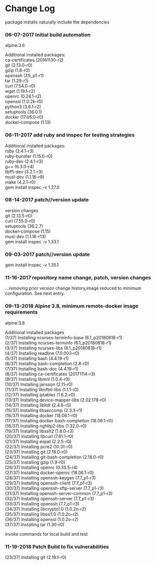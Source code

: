 # Change Log

package installs naturally include the dependencies

### 06-07-2017 Initial build automation

alpine:3.6

Additional installed packages:  
ca-certificates (20161130-r2)  
git (2.13.0-r0)  
gzip (1.8-r0)  
openssh (7.5_p1-r1)  
tar (1.29-r1)  
curl (7.54.0-r0)  
wget (1.19.1-r2)  
openrc (0.24.1-r2)  
openssl (1.0.2k-r0)  
python3 (3.6.1-r2)  
setuptools (36.0.1)  
docker (17.05.0-r0)  
docker-compose (1.13)  

### 06-11-2017 add ruby and inspec for testing strategies

Additional installed packages:  
ruby (2.4.1-r3)  
ruby-bundler (1.15.0-r0)  
ruby-dev (2.4.1-r3)  
g++ (6.3.0-r4)  
libffi-dev (3.2.1-r3)  
musl-dev (1.1.16-r9)  
make (4.2.1-r0)  
gem install inspec -v 1.27.0  


### 08-14-2017 patch//version update

version changes  
git (2.13.5-r0)  
curl (7.55.0-r0)  
setuptools (36.2.7)  
docker-compose (1.15)  
musl-dev (1.1.16-r13)  
gem install inspec -v 1.33.1  

### 09-03-2017 patch//version update

gem install inspec -v 1.35.1  

### 11-16-2017 repository name change, patch, version changes

...removing prior version change history,image reduced to minimum configuration. See next entry.  

### 09-13-2018 Alpine 3.8, minimum remote-docker image requirements

alpine:3.8  

Additional installed packages  
(1/37) Installing ncurses-terminfo-base (6.1_p20180818-r1)  
(2/37) Installing ncurses-terminfo (6.1_p20180818-r1)  
(3/37) Installing ncurses-libs (6.1_p20180818-r1)  
(4/37) Installing readline (7.0.003-r0)  
(5/37) Installing bash (4.4.19-r1)  
(6/37) Installing bash-completion (2.8-r0)  
(7/37) Installing bash-doc (4.4.19-r1)  
(8/37) Installing ca-certificates (20171114-r3)  
(9/37) Installing libmnl (1.0.4-r0)  
(10/37) Installing jansson (2.11-r0)  
(11/37) Installing libnftnl-libs (1.1.1-r0)  
(12/37) Installing iptables (1.6.2-r0)  
(13/37) Installing device-mapper-libs (2.02.178-r0)  
(14/37) Installing libltdl (2.4.6-r5)  
(15/37) Installing libseccomp (2.3.3-r1)  
(16/37) Installing docker (18.06.1-r0)  
(17/37) Installing docker-bash-completion (18.06.1-r0)  
(18/37) Installing nghttp2-libs (1.32.0-r0)  
(19/37) Installing libssh2 (1.8.0-r3)  
(20/37) Installing libcurl (7.61.1-r0)  
(21/37) Installing expat (2.2.5-r0)  
(22/37) Installing pcre2 (10.31-r0)  
(23/37) Installing git (2.18.0-r0)  
(24/37) Installing git-bash-completion (2.18.0-r0)  
(25/37) Installing gzip (1.9-r0)  
(26/37) Installing openrc (0.35.5-r4)   
(27/37) Installing docker-openrc (18.06.1-r0)  
(28/37) Installing openssh-keygen (7.7_p1-r3)  
(29/37) Installing openssh-client (7.7_p1-r3)  
(30/37) Installing openssh-sftp-server (7.7_p1-r3)  
(31/37) Installing openssh-server-common (7.7_p1-r3)  
(32/37) Installing openssh-server (7.7_p1-r3)  
(33/37) Installing openssh (7.7_p1-r3)  
(34/37) Installing libcrypto1.0 (1.0.2o-r2)  
(35/37) Installing libssl1.0 (1.0.2o-r2)  
(36/37) Installing openssl (1.0.2o-r2)  
(37/37) Installing tar (1.30-r0)  

invoke commands for local build and test  

### 11-19-2018 Patch Build to fix vulnerabilities  

(23/37) Installing git (2.18.1-r0)  
